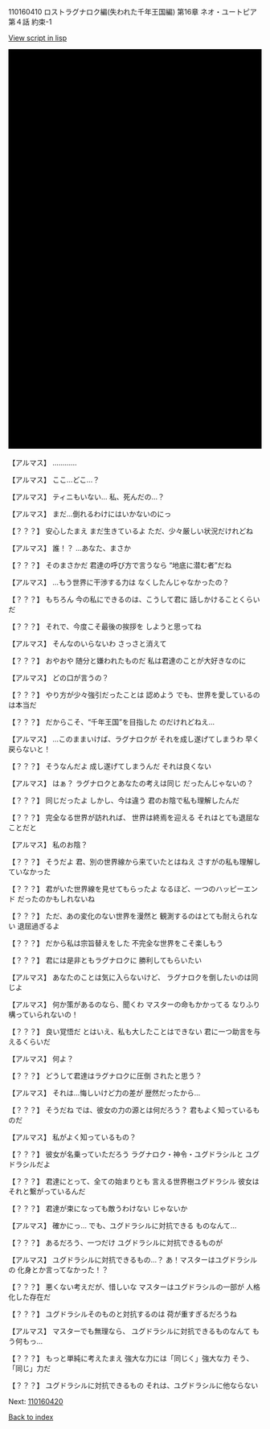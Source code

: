 110160410 ロストラグナロク編(失われた千年王国編) 第16章 ネオ・ユートピア 第４話 約束-1

[View script in lisp](../scripts/110160410.txt)

![bg_black.png](../images/backgrounds/bg_black.png)

【アルマス】
…………

【アルマス】
ここ…どこ…？

【アルマス】
ティニもいない…
私、死んだの…？

【アルマス】
まだ…倒れるわけにはいかないのにっ

【？？？】
安心したまえ
まだ生きているよ
ただ、少々厳しい状況だけれどね

【アルマス】
誰！？
…あなた、まさか

【？？？】
そのまさかだ
君達の呼び方で言うなら
“地底に潜む者”だね

【アルマス】
…もう世界に干渉する力は
なくしたんじゃなかったの？

【？？？】
もちろん
今の私にできるのは、こうして君に
話しかけることくらいだ

【？？？】
それで、今度こそ最後の挨拶を
しようと思ってね

【アルマス】
そんなのいらないわ
さっさと消えて

【？？？】
おやおや
随分と嫌われたものだ
私は君達のことが大好きなのに

【アルマス】
どの口が言うの？

【？？？】
やり方が少々強引だったことは
認めよう
でも、世界を愛しているのは本当だ

【？？？】
だからこそ、“千年王国”を目指した
のだけれどねえ…

【アルマス】
…このままいけば、ラグナロクが
それを成し遂げてしまうわ
早く戻らないと！

【？？？】
そうなんだよ
成し遂げてしまうんだ
それは良くない

【アルマス】
はぁ？
ラグナロクとあなたの考えは同じ
だったんじゃないの？

【？？？】
同じだったよ
しかし、今は違う
君のお陰で私も理解したんだ

【？？？】
完全なる世界が訪れれば、
世界は終焉を迎える
それはとても退屈なことだと

【アルマス】
私のお陰？

【？？？】
そうだよ
君、別の世界線から来ていたとはねえ
さすがの私も理解していなかった

【？？？】
君がいた世界線を見せてもらったよ
なるほど、一つのハッピーエンド
だったのかもしれないね

【？？？】
ただ、あの変化のない世界を漫然と
観測するのはとても耐えられない
退屈過ぎるよ

【？？？】
だから私は宗旨替えをした
不完全な世界をこそ楽しもう

【？？？】
君には是非ともラグナロクに
勝利してもらいたい

【アルマス】
あなたのことは気に入らないけど、
ラグナロクを倒したいのは同じよ

【アルマス】
何か策があるのなら、聞くわ
マスターの命もかかってる
なりふり構っていられないの！

【？？？】
良い覚悟だ
とはいえ、私も大したことはできない
君に一つ助言を与えるくらいだ

【アルマス】
何よ？

【？？？】
どうして君達はラグナロクに圧倒
されたと思う？

【アルマス】
それは…悔しいけど力の差が
歴然だったから…

【？？？】
そうだね
では、彼女の力の源とは何だろう？
君もよく知っているものだ

【アルマス】
私がよく知っているもの？

【？？？】
彼女が名乗っていただろう
ラグナロク・神令・ユグドラシルと
ユグドラシルだよ

【？？？】
君達にとって、全ての始まりとも
言える世界樹ユグドラシル
彼女はそれと繋がっているんだ

【？？？】
君達が束になっても敵うわけない
じゃないか

【アルマス】
確かにっ…
でも、ユグドラシルに対抗できる
ものなんて…

【？？？】
あるだろう、一つだけ
ユグドラシルに対抗できるものが

【アルマス】
ユグドラシルに対抗できるもの…？
あ！マスターはユグドラシルの
化身とか言ってなかった！？

【？？？】
悪くない考えだが、惜しいな
マスターはユグドラシルの一部が
人格化した存在だ

【？？？】
ユグドラシルそのものと対抗するのは
荷が重すぎるだろうね

【アルマス】
マスターでも無理なら、
ユグドラシルに対抗できるものなんて
もう何もっ…

【？？？】
もっと単純に考えたまえ
強大な力には「同じく」強大な力
そう、「同じ」力だ

【？？？】
ユグドラシルに対抗できるもの
それは、ユグドラシルに他ならない

Next: [110160420](110160420.md)

[Back to index](index.md)
